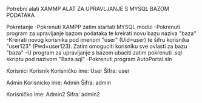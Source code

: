 Potrebni alati
XAMMP
ALAT ZA UPRAVLJANJE S MYSQL BAZOM PODATAKA

Pokretanje
-Pokrenuti XAMPP zatim startati MYSQL modul
-Pokrenuti program za upravljanje bazom podataka te kreirati novu bazu naziva "baza"
-Kreirati novog korisnika pod imenom "user" (Uid=user) te šifru korisnika "user123" (Pwd=user123). Zatim omoguciti  korisniku sve ovlasti za bazu "baza"
-U program za upravljanje s bazom ubaciti zatim pokrenuti .sql skriptu pod nazivom "Baza.sql"
-Pokrenuti program AutoPortal.sln

Korisnici
Korisnik
Korisničko ime: User
Šifra: user

Admin
Korisnicko ime: Admin
Šifra: admin

Korisničko ime: Admin2
Šifra: admin2